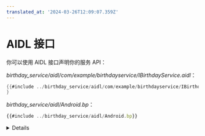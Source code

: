 ```yaml
---
translated_at: '2024-03-26T12:09:07.359Z'
---
```


# AIDL 接口

你可以使用 AIDL 接口声明你的服务 API：

_birthday_service/aidl/com/example/birthdayservice/IBirthdayService.aidl_：

```java
{{#include ../birthday_service/aidl/com/example/birthdayservice/IBirthdayService.aidl:IBirthdayService}}
}
```

_birthday_service/aidl/Android.bp_：

```javascript
{{#include ../birthday_service/aidl/Android.bp}}
```

<details>

- 注意 `aidl/` 目录下的目录结构需要与 AIDL 文件中使用的包名匹配，即包名是
  `com.example.birthdayservice`，文件位于
  `aidl/com/example/IBirthdayService.aidl`。

</details>
